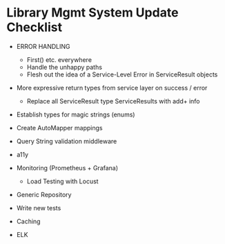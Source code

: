 # Library Mgmt System Update Checklist

- ERROR HANDLING
  - First() etc. everywhere
  - Handle the unhappy paths
  - Flesh out the idea of a Service-Level Error in ServiceResult objects

- More expressive return types from service layer on success / error
  - Replace all ServiceResult<bool> type ServiceResults with add+ info

- Establish types for magic strings (enums)
- Create AutoMapper mappings
- Query String validation middleware
- a11y
- Monitoring (Prometheus + Grafana)
  - Load Testing with Locust
- Generic Repository
- Write new tests
- Caching
- ELK
